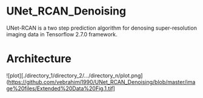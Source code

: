 # UNet_RCAN_Denoising
UNet-RCAN is a two step prediction algorithm for denosing super-resolution imaging data in Tensorflow 2.7.0 framework.  

# Architecture
![plot][./directory_1/directory_2/.../directory_n/plot.png](https://github.com/vebrahimi1990/UNet_RCAN_Denoising/blob/master/image%20files/Extended%20Data%20Fig.1.tif]
